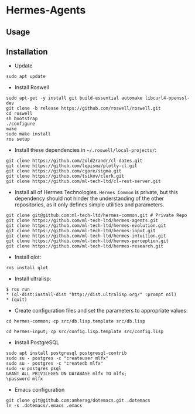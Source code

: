 # Hermes-Agents

## Usage

## Installation

- Update

```
sudo apt update
```

- Install Roswell

```
sudo apt-get -y install git build-essential automake libcurl4-openssl-dev
git clone -b release https://github.com/roswell/roswell.git
cd roswell
sh bootstrap
./configure
make
sudo make install
ros setup
```

- Install these dependencies in `~/.roswell/local-projects/`:

```
git clone https://github.com/2old2randr/cl-dates.git
git clone https://github.com/lepisma/plotly-cl.git
git clone https://github.com/cgore/sigma.git
git clone https://github.com/tsikov/clerk.git
git clone https://github.com/ml-tech-ltd/cl-rest-server.git
```

- Install all of Hermes Technologies. `Hermes Common` is private, but
  this dependency should not hinder the understanding of the other
  repositories, as it only defines simple utilities and parameters.

```
git clone git@github.com:ml-tech-ltd/hermes-common.git # Private Repo
git clone https://github.com/ml-tech-ltd/hermes-agents.git
git clone https://github.com/ml-tech-ltd/hermes-evolution.git
git clone https://github.com/ml-tech-ltd/hermes-input.git
git clone https://github.com/ml-tech-ltd/hermes-intuition.git
git clone https://github.com/ml-tech-ltd/hermes-perception.git
git clone https://github.com/ml-tech-ltd/hermes-research.git
```

- Install qlot:

``` ros install qlot ```

- Install ultralisp:

```
$ ros run
* (ql-dist:install-dist "http://dist.ultralisp.org/" :prompt nil)
* (quit)
```

- Create configuration files and set the parameters to appropriate values:

```
cd hermes-common; cp src/db.lisp.template src/db.lisp
```

```
cd hermes-input; cp src/config.lisp.template src/config.lisp
```

- Install PostgreSQL

```
sudo apt install postgresql postgresql-contrib
sudo su - postgres -c "createuser mlfx"
sudo su - postgres -c "createdb mlfx"
sudo -u postgres psql
GRANT ALL PRIVILEGES ON DATABASE mlfx TO mlfx;
\password mlfx
```

- Emacs configuration

```
git clone git@github.com:amherag/dotemacs.git .dotemacs
ln -s .dotemacs/.emacs .emacs
```
